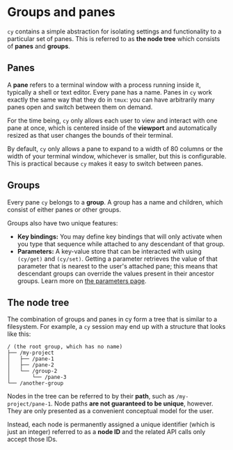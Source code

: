 # Groups and panes

`cy` contains a simple abstraction for isolating settings and functionality to a particular set of panes. This is referred to as **the node tree** which consists of **panes** and **groups**.

## Panes

A **pane** refers to a terminal window with a process running inside it, typically a shell or text editor. Every pane has a name. Panes in `cy` work exactly the same way that they do in `tmux`: you can have arbitrarily many panes open and switch between them on demand.

For the time being, `cy` only allows each user to view and interact with one pane at once, which is centered inside of the **viewport** and automatically resized as that user changes the bounds of their terminal.

By default, `cy` only allows a pane to expand to a width of 80 columns or the width of your terminal window, whichever is smaller, but this is configurable. This is practical because `cy` makes it easy to switch between panes.

## Groups

Every pane `cy` belongs to a **group**. A group has a name and children, which consist of either panes or other groups.

Groups also have two unique features:

- **Key bindings:** You may define key bindings that will only activate when you type that sequence while attached to any descendant of that group.
- **Parameters:** A key-value store that can be interacted with using `(cy/get)` and `(cy/set)`. Getting a parameter retrieves the value of that parameter that is nearest to the user's attached pane; this means that descendant groups can override the values present in their ancestor groups. Learn more on [the parameters page](./parameters.md).

## The node tree

The combination of groups and panes in cy form a tree that is similar to a filesystem. For example, a `cy` session may end up with a structure that looks like this:

```
/ (the root group, which has no name)
├── /my-project
│   ├── /pane-1
│   ├── /pane-2
│   └── /group-2
│       └── /pane-3
└── /another-group
```

Nodes in the tree can be referred to by their **path**, such as `/my-project/pane-1`. Node paths **are not guaranteed to be unique**, however. They are only presented as a convenient conceptual model for the user.

Instead, each node is permanently assigned a unique identifier (which is just an integer) referred to as a **node ID** and the related API calls only accept those IDs.
